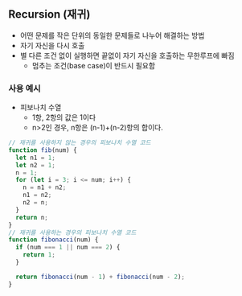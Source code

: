 ## Recursion (재귀)

- 어떤 문제를 작은 단위의 동일한 문제들로 나누어 해결하는 방법
- 자기 자신을 다시 호출
- 별 다른 조건 없이 실행하면 끝없이 자기 자신을 호출하는 무한루프에 빠짐
  - 멈추는 조건(base case)이 반드시 필요함

### 사용 예시

- 피보나치 수열
  - 1항, 2항의 값은 1이다
  - n>2인 경우, n항은 (n-1)+(n-2)항의 합이다.

```js
// 재귀를 사용하지 않는 경우의 피보나치 수열 코드
function fib(num) {
  let n1 = 1;
  let n2 = 1;
  n = 1;
  for (let i = 3; i <= num; i++) {
    n = n1 + n2;
    n1 = n2;
    n2 = n;
  }
  return n;
}
// 재귀를 사용하는 경우의 피보나치 수열 코드
function fibonacci(num) {
  if (num === 1 || num === 2) {
    return 1;
  }

  return fibonacci(num - 1) + fibonacci(num - 2);
}
```
